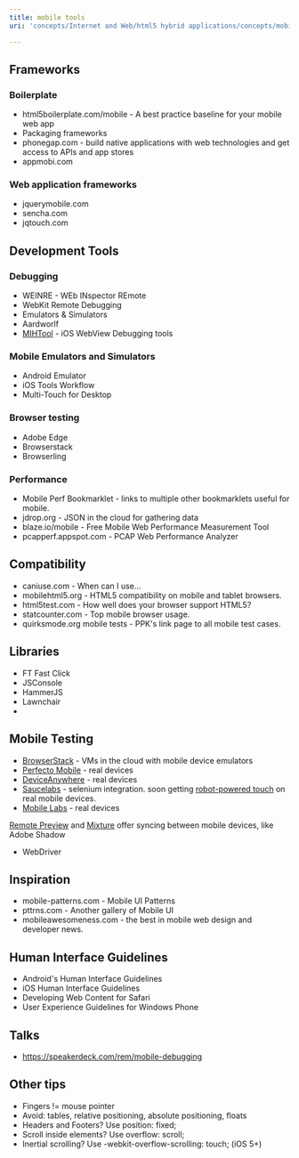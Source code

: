 ```yaml
---
title: mobile tools
uri: 'concepts/Internet and Web/html5 hybrid applications/concepts/mobile tools'

---
```

## Frameworks

### Boilerplate

-   html5boilerplate.com/mobile - A best practice baseline for your mobile web app
-   Packaging frameworks
-   phonegap.com - build native applications with web technologies and get access to APIs and app stores
-   appmobi.com

### Web application frameworks

-   jquerymobile.com
-   sencha.com
-   jqtouch.com

## Development Tools

### Debugging

-   WEINRE - WEb INspector REmote
-   WebKit Remote Debugging
-   Emulators & Simulators
-   Aardworlf
-   [MIHTool](http://www.iunbug.com/mihtool) - iOS WebView Debugging tools

### Mobile Emulators and Simulators

-   Android Emulator
-   iOS Tools Workflow
-   Multi-Touch for Desktop

### Browser testing

-   Adobe Edge
-   Browserstack
-   Browserling

### Performance

-   Mobile Perf Bookmarklet - links to multiple other bookmarklets useful for mobile.
-   jdrop.org - JSON in the cloud for gathering data
-   blaze.io/mobile - Free Mobile Web Performance Measurement Tool
-   pcapperf.appspot.com - PCAP Web Performance Analyzer

## Compatibility

-   caniuse.com - When can I use...
-   mobilehtml5.org - HTML5 compatibility on mobile and tablet browsers.
-   html5test.com - How well does your browser support HTML5?
-   statcounter.com - Top mobile browser usage.
-   quirksmode.org mobile tests - PPK's link page to all mobile test cases.

## Libraries

-   FT Fast Click
-   JSConsole
-   HammerJS
-   Lawnchair
-

## Mobile Testing

-   [BrowserStack](http://www.browserstack.com/mobile-browser-emulator) - VMs in the cloud with mobile device emulators
-   [Perfecto Mobile](http://www.perfectomobile.com/portal/cms/services/web_access_to_real_handsets.html) - real devices
-   [DeviceAnywhere](http://www.keynotedeviceanywhere.com/da-free-product-overview.html) - real devices
-   [Saucelabs](https://saucelabs.com/) - selenium integration. soon getting [robot-powered touch](http://www.youtube.com/watch?v=3vIVcDFoKvs) on real mobile devices.
-   [Mobile Labs](http://mobilelabsinc.com/products/deviceconnect/) - real devices

[Remote Preview](http://www.youtube.com/watch?v=7NvzRfyhd5Q) and [Mixture](http://www.youtube.com/watch?v=ER-la4wunyo) offer syncing between mobile devices, like Adobe Shadow

-   WebDriver

## Inspiration

-   mobile-patterns.com - Mobile UI Patterns
-   pttrns.com - Another gallery of Mobile UI
-   mobileawesomeness.com - the best in mobile web design and developer news.

## Human Interface Guidelines

-   Android's Human Interface Guidelines
-   iOS Human Interface Guidelines
-   Developing Web Content for Safari
-   User Experience Guidelines for Windows Phone

## Talks

-   <https://speakerdeck.com/rem/mobile-debugging>

## Other tips

-   Fingers != mouse pointer
-   Avoid: tables, relative positioning, absolute positioning, floats
-   Headers and Footers? Use position: fixed;
-   Scroll inside elements? Use overflow: scroll;
-   Inertial scrolling? Use -webkit-overflow-scrolling: touch; (iOS 5+)
